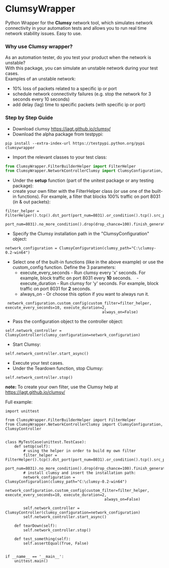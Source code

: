 # ClumsyWrapper
Python Wrapper for the **Clumsy** network tool, which simulates network connectivity in your automation tests and allows you to run real time network stability issues.
Easy to use.

### Why use Clumsy wrapper?
As an automation tester, do you test your product when the network is unstable?  
With this package, you can simulate an unstable network during your test cases.  
Examples of an unstable network:
- 10% loss of packets related to a specific ip or port
- schedule network connectivity failures (e.g. stop the network for 3 seconds every 10 seconds)
- add delay (lag) time to specific packets (with specific ip or port) 

### Step by Step Guide
- Download clumsy https://jagt.github.io/clumsy/ 
- Download the alpha package from testpypi:
```
pip install --extra-index-url https://testpypi.python.org/pypi clumsywrapper
```
- Import the relevant classes to your test class:
```python
from ClumsyWrapper.FilterBuilderHelper import FilterHelper
from ClumsyWrapper.NetworkControllerClumsy import ClumsyConfiguration, ClumsyController
```
- Under the **setup** function (part of the unitest package or any testing package):
 - create your own filter with the FilterHelper class (or use one of the built-in functions). For example, a filter that blocks 100% traffic on port 8031 (in & out packets):
 ```
 filter_helper = FilterHelper().tcp().dst_port(port_num=8031).or_condition().tcp().src_port(
            port_num=8031).no_more_condition().drop(drop_chance=100).finish_generate_filter()
 ```
 - Specify the Clumsy installation path in the "ClumsyConfiguration" object:
 ```
 network_configuration = ClumsyConfiguration(clumsy_path="C:\clumsy-0.2-win64")
 ```
 - Select one of the built-in functions  (like in the above example) or use the custom_config function. Define the 3 parameters:
    - execute_every_seconds - Run clumsy every 'x' seconds. For example, block traffic on port 8031 every **10** seconds.
    - execute_duration - Run clumsy for 'y' seconds. For example, block traffic on port 8031 for **2** seconds.
     - always_on - Or choose this option if you want to always run it.
 ```
  network_configuration.custom_config(custom_filter=filter_helper, execute_every_seconds=10, execute_duration=2,
                                            always_on=False)
 ```
 - Pass the configuration object to the controller object:
 ```
 self.network_controller = ClumsyController(clumsy_configuration=network_configuration)
 ```
  - Start Clumsy:
 ```
 self.network_controller.start_async()
 ```
- Execute your test cases.
- Under the Teardown function, stop Clumsy:
```
self.network_controller.stop()
```

**note:**
To create your own filter, use the Clumsy help at https://jagt.github.io/clumsy/ 

Full example:
```
import unittest

from ClumsyWrapper.FilterBuilderHelper import FilterHelper
from ClumsyWrapper.NetworkControllerClumsy import ClumsyConfiguration, ClumsyController


class MyTestCase(unittest.TestCase):
    def setUp(self):
        # using the helper in order to build my own filter
        filter_helper = FilterHelper().tcp().dst_port(port_num=8031).or_condition().tcp().src_port(
            port_num=8031).no_more_condition().drop(drop_chance=100).finish_generate_filter()
        # install clumsy and insert the installation path:
        network_configuration = ClumsyConfiguration(clumsy_path="C:\clumsy-0.2-win64")
        network_configuration.custom_config(custom_filter=filter_helper, execute_every_seconds=10, execute_duration=2,
                                            always_on=False)

        self.network_controller = ClumsyController(clumsy_configuration=network_configuration)
        self.network_controller.start_async()

    def tearDown(self):
        self.network_controller.stop()

    def test_something(self):
        self.assertEqual(True, False)


if __name__ == '__main__':
    unittest.main()
```
